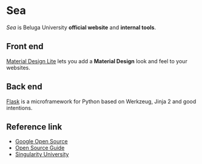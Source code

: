 # Sea
*Sea* is Beluga University **official website** and **internal tools**.

## Front end
[Material Design Lite](https://getmdl.io/) lets you add a **Material Design** look and feel to your websites.

## Back end
[Flask](http://flask.pocoo.org/) is a microframework for Python based on Werkzeug, Jinja 2 and good intentions.

## Reference link
* [Google Open Source](https://opensource.google.com/)
* [Open Source Guide](https://opensource.guide/)
* [Singularity University](https://su.org/)

